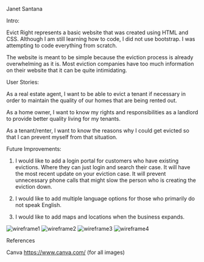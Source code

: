 Janet Santana

Intro:

Evict Right represents a basic website that was created using HTML and CSS. Although I am still learning how to code, I did not use bootstrap. I was attempting to code everything from scratch. 

The website is meant to be simple because the eviction process is already overwhelming as it is. Most eviction companies have too much information on their website that it can be quite intimidating. 

User Stories:

As a real estate agent, I want to be able to evict a tenant if necessary in order to maintain the quality of our homes that are being rented out. 

As a home owner, I want to know my rights and responsibilities as a landlord to provide better quality living for my tenants. 

As a tenant/renter, I want to know the reasons why I could get evicted so that I can prevent myself from that situation.

Future Improvements:

1. I would like to add a login portal for customers who have existing evictions. Where they can just login and search their case. It will have the most recent update on your eviction case. It will prevent unnecessary phone calls that might slow the person who is creating the eviction down.

2. I would like to add multiple language options for those who primarily do not speak English.

3. I would like to add maps and locations when the business expands.

![wireframe1](https://user-images.githubusercontent.com/94398075/149658736-4cad0b3b-5f53-43b7-bd46-3368734e5744.png)
![wireframe2](https://user-images.githubusercontent.com/94398075/149658737-93d4aeae-a219-418f-b6f9-ea7b2e6c0190.png)
![wireframe3](https://user-images.githubusercontent.com/94398075/149658738-84cd290a-9a31-4965-bd0f-86fe6af06118.png)
![wireframe4](https://user-images.githubusercontent.com/94398075/149658739-9b894423-f4a1-47f8-abdb-da481806801d.png)

References

Canva https://www.canva.com/ (for all images)